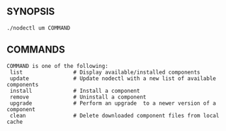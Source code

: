 ## SYNOPSIS
    ./nodectl um COMMAND
 
## COMMANDS
    COMMAND is one of the following:
     list                # Display available/installed components
     update              # Update nodectl with a new list of available components
     install             # Install a component
     remove              # Uninstall a component
     upgrade             # Perform an upgrade  to a newer version of a component
     clean               # Delete downloaded component files from local cache
